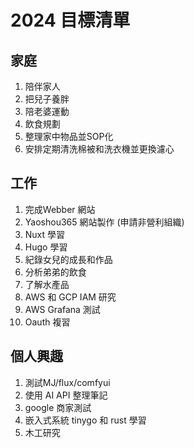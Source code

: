 # 2024 目標清單

## 家庭

1. 陪伴家人
2. 把兒子養胖
3. 陪老婆運動
4. 飲食規劃
5. 整理家中物品並SOP化
6. 安排定期清洗棉被和洗衣機並更換濾心

## 工作

1. 完成Webber 網站
2. Yaoshou365 網站製作 (申請非營利組織)
3. Nuxt 學習
4. Hugo 學習
5. 紀錄女兒的成長和作品
6. 分析弟弟的飲食
7. 了解水產品
8. AWS 和 GCP IAM 研究
9. AWS Grafana 測試
10. Oauth 複習



## 個人興趣

1. 測試MJ/flux/comfyui
2. 使用 AI API 整理筆記
3. google 商家測試
4. 嵌入式系統 tinygo 和 rust 學習
5. 木工研究
